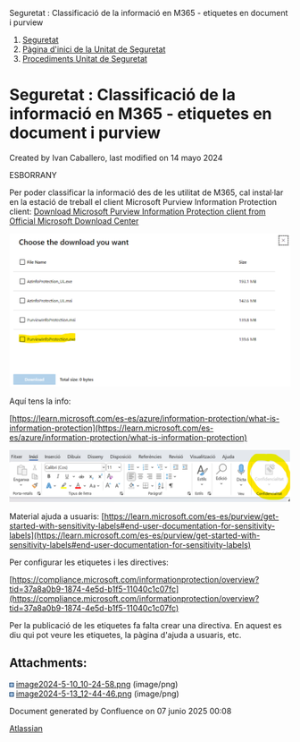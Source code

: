 Seguretat : Classificació de la informació en M365 - etiquetes en document i purview  

1.  [Seguretat](index.md)
2.  [Pàgina d'inici de la Unitat de Seguretat](15368362.md)
3.  [Procediments Unitat de Seguretat](Procediments-Unitat-de-Seguretat_81856210.md)

Seguretat : Classificació de la informació en M365 - etiquetes en document i purview
====================================================================================

Created by Ivan Caballero, last modified on 14 mayo 2024

ESBORRANY

  

Per poder classificar la informació des de les utilitat de M365, cal instal·lar en la estació de treball el client Microsoft Purview Information Protection client: [Download Microsoft Purview Information Protection client from Official Microsoft Download Center](https://www.microsoft.com/en-us/download/details.aspx?id=53018)

  

![](attachments/100010423/100010443.png)

  

  

Aquí tens la info:

[https://learn.microsoft.com/es-es/azure/information-protection/what-is-information-protection](https://learn.microsoft.com/es-es/azure/information-protection/what-is-information-protection)

  

![](attachments/100010423/100010426.png)

  

  

Material ajuda a usuaris: [https://learn.microsoft.com/es-es/purview/get-started-with-sensitivity-labels#end-user-documentation-for-sensitivity-labels](https://learn.microsoft.com/es-es/purview/get-started-with-sensitivity-labels#end-user-documentation-for-sensitivity-labels)

  

Per configurar les etiquetes i les directives:

[https://compliance.microsoft.com/informationprotection/overview?tid=37a8a0b9-1874-4e5d-b1f5-11040c1c07fc](https://compliance.microsoft.com/informationprotection/overview?tid=37a8a0b9-1874-4e5d-b1f5-11040c1c07fc)

  

Per la publicació de les etiquetes fa falta crear una directiva. En aquest es diu qui pot veure les etiquetes, la pàgina d'ajuda a usuaris, etc.

Attachments:
------------

![](images/icons/bullet_blue.gif) [image2024-5-10\_10-24-58.png](attachments/100010423/100010426.png) (image/png)  
![](images/icons/bullet_blue.gif) [image2024-5-13\_12-44-46.png](attachments/100010423/100010443.png) (image/png)  

Document generated by Confluence on 07 junio 2025 00:08

[Atlassian](http://www.atlassian.com/)